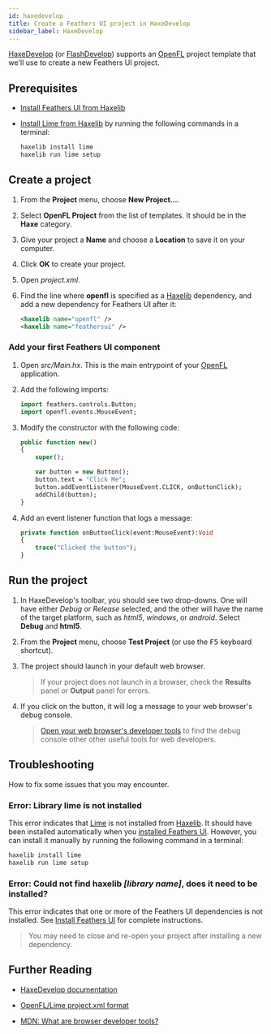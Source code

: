 ```yaml
---
id: haxedevelop
title: Create a Feathers UI project in HaxeDevelop
sidebar_label: HaxeDevelop
---
```


[HaxeDevelop](https://haxedevelop.org/) (or [FlashDevelop](https://flashdevelop.org/)) supports an [OpenFL](https://openfl.org/) project template that we'll use to create a new Feathers UI project.

## Prerequisites

- [Install Feathers UI from Haxelib](installation.md)

- [Install Lime from Haxelib](https://lime.software/docs/home/) by running the following commands in a terminal:

  ```sh
  haxelib install lime
  haxelib run lime setup
  ```

## Create a project

1. From the **Project** menu, choose **New Project…**.

1. Select **OpenFL Project** from the list of templates. It should be in the **Haxe** category.

1. Give your project a **Name** and choose a **Location** to save it on your computer.

1. Click **OK** to create your project.

1. Open _project.xml_.

1. Find the line where **openfl** is specified as a [Haxelib](https://lib.haxe.org/) dependency, and add a new dependency for Feathers UI after it:

   ```xml
   <haxelib name="openfl" />
   <haxelib name="feathersui" />
   ```

### Add your first Feathers UI component

1. Open _src/Main.hx_. This is the main entrypoint of your [OpenFL](https://openfl.org/) application.

1. Add the following imports:

   ```hx
   import feathers.controls.Button;
   import openfl.events.MouseEvent;
   ```

1. Modify the constructor with the following code:

   ```hx
   public function new()
   {
       super();

       var button = new Button();
       button.text = "Click Me";
       button.addEventListener(MouseEvent.CLICK, onButtonClick);
       addChild(button);
   }
   ```

1. Add an event listener function that logs a message:

   ```hx
   private function onButtonClick(event:MouseEvent):Void
   {
       trace("Clicked the button");
   }
   ```

## Run the project

1. In HaxeDevelop's toolbar, you should see two drop-downs. One will have either _Debug_ or _Release_ selected, and the other will have the name of the target platform, such as _html5_, _windows_, or _android_. Select **Debug** and **html5**.

1. From the **Project** menu, choose **Test Project** (or use the <kbd>F5</kbd> keyboard shortcut).

1. The project should launch in your default web browser.

   > If your project does not launch in a browser, check the **Results** panel or **Output** panel for errors.

1. If you click on the button, it will log a message to your web browser's debug console.
   > [Open your web browser's developer tools](https://developer.mozilla.org/en-US/docs/Learn/Common_questions/What_are_browser_developer_tools) to find the debug console other other useful tools for web developers.

## Troubleshooting

How to fix some issues that you may encounter.

### Error: Library lime is not installed

This error indicates that [Lime](https://lime.software/) is not installed from [Haxelib](https://lib.haxe.org/). It should have been installed automatically when you [installed Feathers UI](installation.md). However, you can install it manually by running the following command in a terminal:

```sh
haxelib install lime
haxelib run lime setup
```

### Error: Could not find haxelib _[library name]_, does it need to be installed?

This error indicates that one or more of the Feathers UI dependencies is not installed. See [Install Feathers UI](installation.md) for complete instructions.

> You may need to close and re-open your project after installing a new dependency.

## Further Reading

- [HaxeDevelop documentation](https://haxedevelop.org/system-requirements.html)

- [OpenFL/Lime project.xml format](https://lime.software/docs/project-files/xml-format/)

- [MDN: What are browser developer tools?](https://developer.mozilla.org/en-US/docs/Learn/Common_questions/What_are_browser_developer_tools)
